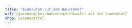```yaml
---
title: "Einkaufen auf dem Bauernhof"
url: /garching-bei-muenchen/einkaufen-auf-dem-bauernhof/
shop: Lebensmittel
---
```

